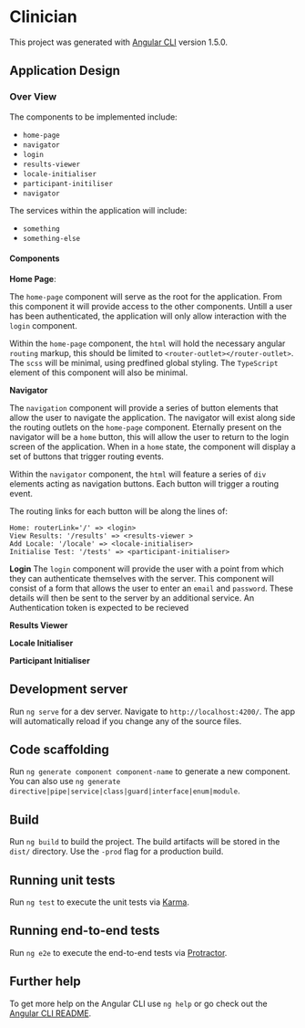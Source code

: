 # Clinician

This project was generated with [Angular CLI](https://github.com/angular/angular-cli) version 1.5.0.

## Application Design

### Over View

The components to be implemented include:

- `home-page`
- `navigator`
- `login`
- `results-viewer`
- `locale-initialiser`
- `participant-initiliser`
- `navigator`

The services within the application will include:

- `something`
- `something-else`

#### Components

**Home Page**:

The `home-page` component will serve as the root for the application. From this component it will provide access to the other components.
Untill a user has been authenticated, the application will only allow interaction with the `login` component.

Within the `home-page` component, the `html` will hold the necessary angular `routing` markup, this should be limited to `<router-outlet></router-outlet>`. The `scss` will be minimal, using predfined global styling. The `TypeScript` element of this component will also be minimal.

**Navigator**

The `navigation` component will provide a series of button elements that allow the user to navigate the application. The navigator will exist along side the routing outlets on the `home-page` component. Eternally present on the navigator will be a `home` button, this will allow the user to return to the login screen of the application. When in a `home` state, the component will display a set of buttons that trigger routing events.

Within the `navigator` component, the `html` will feature a series of `div` elements acting as navigation buttons. Each button will trigger a routing event.

The routing links for each button will be along the lines of:
```
Home: routerLink='/' => <login>
View Results: '/results' => <results-viewer >
Add Locale: '/locale' => <locale-initialiser>
Initialise Test: '/tests' => <participant-initialiser>
```

**Login**
The `login` component will provide the user with a point from which they can authenticate themselves with the server. This component will consist of a form that allows the user to enter an `email` and `password`. These details will then be sent to the server by an additional service. An Authentication token is expected to be recieved



**Results Viewer**


**Locale Initialiser**


**Participant Initialiser**



## Development server

Run `ng serve` for a dev server. Navigate to `http://localhost:4200/`. The app will automatically reload if you change any of the source files.

## Code scaffolding

Run `ng generate component component-name` to generate a new component. You can also use `ng generate directive|pipe|service|class|guard|interface|enum|module`.

## Build

Run `ng build` to build the project. The build artifacts will be stored in the `dist/` directory. Use the `-prod` flag for a production build.

## Running unit tests

Run `ng test` to execute the unit tests via [Karma](https://karma-runner.github.io).

## Running end-to-end tests

Run `ng e2e` to execute the end-to-end tests via [Protractor](http://www.protractortest.org/).

## Further help

To get more help on the Angular CLI use `ng help` or go check out the [Angular CLI README](https://github.com/angular/angular-cli/blob/master/README.md).

